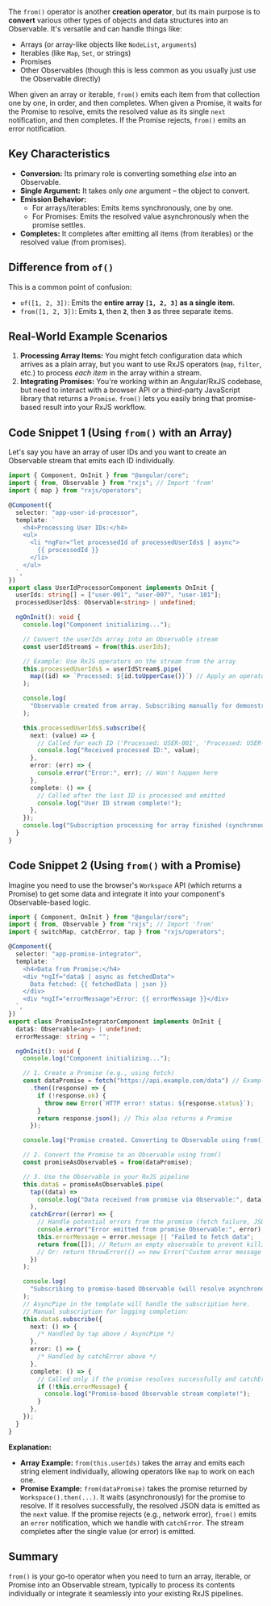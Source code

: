 The `from()` operator is another **creation operator**, but its main purpose is to **convert** various other types of objects and data structures into an Observable. It's versatile and can handle things like:

- Arrays (or array-like objects like `NodeList`, `arguments`)
- Iterables (like `Map`, `Set`, or strings)
- Promises
- Other Observables (though this is less common as you usually just use the Observable directly)

When given an array or iterable, `from()` emits each item from that collection one by one, in order, and then completes. When given a Promise, it waits for the Promise to resolve, emits the resolved value as its single `next` notification, and then completes. If the Promise rejects, `from()` emits an error notification.

## Key Characteristics

- **Conversion:** Its primary role is converting something _else_ into an Observable.
- **Single Argument:** It takes only _one_ argument – the object to convert.
- **Emission Behavior:**
  - For arrays/iterables: Emits items synchronously, one by one.
  - For Promises: Emits the resolved value asynchronously when the promise settles.
- **Completes:** It completes after emitting all items (from iterables) or the resolved value (from promises).

## Difference from `of()`

This is a common point of confusion:

- `of([1, 2, 3])`: Emits the **entire array `[1, 2, 3]` as a single item**.
- `from([1, 2, 3])`: Emits **`1`**, then **`2`**, then **`3`** as three separate items.

## Real-World Example Scenarios

1.  **Processing Array Items:** You might fetch configuration data which arrives as a plain array, but you want to use RxJS operators (`map`, `filter`, etc.) to process _each item_ in the array within a stream.
2.  **Integrating Promises:** You're working within an Angular/RxJS codebase, but need to interact with a browser API or a third-party JavaScript library that returns a `Promise`. `from()` lets you easily bring that promise-based result into your RxJS workflow.

## Code Snippet 1 (Using `from()` with an Array)

Let's say you have an array of user IDs and you want to create an Observable stream that emits each ID individually.

```typescript
import { Component, OnInit } from "@angular/core";
import { from, Observable } from "rxjs"; // Import 'from'
import { map } from "rxjs/operators";

@Component({
  selector: "app-user-id-processor",
  template: `
    <h4>Processing User IDs:</h4>
    <ul>
      <li *ngFor="let processedId of processedUserIds$ | async">
        {{ processedId }}
      </li>
    </ul>
  `,
})
export class UserIdProcessorComponent implements OnInit {
  userIds: string[] = ["user-001", "user-007", "user-101"];
  processedUserIds$: Observable<string> | undefined;

  ngOnInit(): void {
    console.log("Component initializing...");

    // Convert the userIds array into an Observable stream
    const userIdStream$ = from(this.userIds);

    // Example: Use RxJS operators on the stream from the array
    this.processedUserIds$ = userIdStream$.pipe(
      map((id) => `Processed: ${id.toUpperCase()}`) // Apply an operator to each emitted ID
    );

    console.log(
      "Observable created from array. Subscribing manually for demonstration..."
    );

    this.processedUserIds$.subscribe({
      next: (value) => {
        // Called for each ID ('Processed: USER-001', 'Processed: USER-007', etc.)
        console.log("Received processed ID:", value);
      },
      error: (err) => {
        console.error("Error:", err); // Won't happen here
      },
      complete: () => {
        // Called after the last ID is processed and emitted
        console.log("User ID stream complete!");
      },
    });
    console.log("Subscription processing for array finished (synchronously).");
  }
}
```

## Code Snippet 2 (Using `from()` with a Promise)

Imagine you need to use the browser's `Workspace` API (which returns a Promise) to get some data and integrate it into your component's Observable-based logic.

```typescript
import { Component, OnInit } from "@angular/core";
import { from, Observable } from "rxjs"; // Import 'from'
import { switchMap, catchError, tap } from "rxjs/operators";

@Component({
  selector: "app-promise-integrator",
  template: `
    <h4>Data from Promise:</h4>
    <div *ngIf="data$ | async as fetchedData">
      Data fetched: {{ fetchedData | json }}
    </div>
    <div *ngIf="errorMessage">Error: {{ errorMessage }}</div>
  `,
})
export class PromiseIntegratorComponent implements OnInit {
  data$: Observable<any> | undefined;
  errorMessage: string = "";

  ngOnInit(): void {
    console.log("Component initializing...");

    // 1. Create a Promise (e.g., using fetch)
    const dataPromise = fetch("https://api.example.com/data") // Example API
      .then((response) => {
        if (!response.ok) {
          throw new Error(`HTTP error! status: ${response.status}`);
        }
        return response.json(); // This also returns a Promise
      });

    console.log("Promise created. Converting to Observable using from()...");

    // 2. Convert the Promise to an Observable using from()
    const promiseAsObservable$ = from(dataPromise);

    // 3. Use the Observable in your RxJS pipeline
    this.data$ = promiseAsObservable$.pipe(
      tap((data) =>
        console.log("Data received from promise via Observable:", data)
      ),
      catchError((error) => {
        // Handle potential errors from the promise (fetch failure, JSON parsing error)
        console.error("Error emitted from promise Observable:", error);
        this.errorMessage = error.message || "Failed to fetch data";
        return from([]); // Return an empty observable to prevent killing the main stream
        // Or: return throwError(() => new Error('Custom error message'));
      })
    );

    console.log(
      "Subscribing to promise-based Observable (will resolve asynchronously)..."
    );
    // AsyncPipe in the template will handle the subscription here.
    // Manual subscription for logging completion:
    this.data$.subscribe({
      next: () => {
        /* Handled by tap above / AsyncPipe */
      },
      error: () => {
        /* Handled by catchError above */
      },
      complete: () => {
        // Called only if the promise resolves successfully and catchError doesn't replace the stream
        if (!this.errorMessage) {
          console.log("Promise-based Observable stream complete!");
        }
      },
    });
  }
}
```

**Explanation:**

- **Array Example:** `from(this.userIds)` takes the array and emits each string element individually, allowing operators like `map` to work on each one.
- **Promise Example:** `from(dataPromise)` takes the promise returned by `Workspace().then(...)`. It waits (asynchronously) for the promise to resolve. If it resolves successfully, the resolved JSON data is emitted as the `next` value. If the promise rejects (e.g., network error), `from()` emits an `error` notification, which we handle with `catchError`. The stream completes after the single value (or error) is emitted.

## Summary

`from()` is your go-to operator when you need to turn an array, iterable, or Promise into an Observable stream, typically to process its contents individually or integrate it seamlessly into your existing RxJS pipelines.
